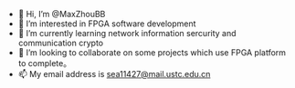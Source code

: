 - 👋 Hi, I’m @MaxZhouBB
- 👀 I’m interested in FPGA software development
- 🌱 I’m currently learning network information sercurity and communication crypto
- 💞️ I’m looking to collaborate on some projects which use FPGA platform to complete。 
- 📫 My email address is sea11427@mail.ustc.edu.cn


